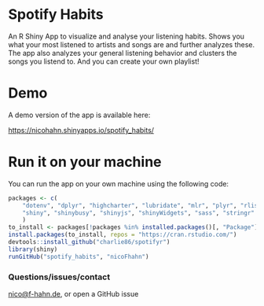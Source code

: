 # Spotify Habits
An R Shiny App to visualize and analyse your listening habits. Shows you what your most listened to artists and songs are and further analyzes these. The app also analyzes your general listening behavior and clusters the songs you listend to. And you can create your own playlist!
# Demo
A demo version of the app is available here:

https://nicohahn.shinyapps.io/spotify_habits/

# Run it on your machine
You can run the app on your own machine using the following code:

```R
packages <- c(
	"dotenv", "dplyr", "highcharter", "lubridate", "mlr", "plyr", "rlist",
	"shiny", "shinybusy", "shinyjs", "shinyWidgets", "sass", "stringr"
	)
to_install <- packages[!packages %in% installed.packages()[, "Package"]]
install.packages(to_install, repos = "https://cran.rstudio.com/")
devtools::install_github("charlie86/spotifyr")
library(shiny)
runGitHub("spotify_habits", "nicoFhahn")
```

### Questions/issues/contact
nico@f-hahn.de, or open a GitHub issue
